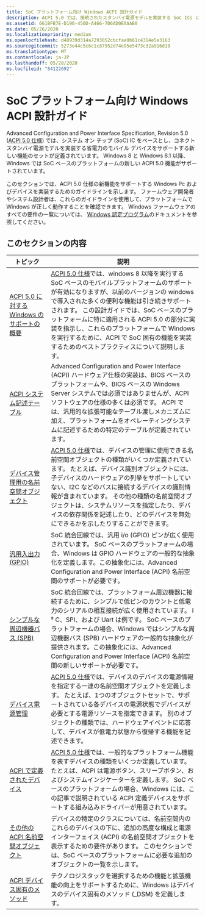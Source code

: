 ```yaml
---
title: SoC プラットフォーム向け Windows ACPI 設計ガイド
description: ACPI 5.0 では、接続されたスタンバイ電源モデルを実装する SoC ICs に基づいて、低電力のモバイルデバイスをサポートするための新機能を定義しています。
ms.assetid: 661BFB7E-D190-450D-A466-7D6AD0EAAAB0
ms.date: 05/26/2020
ms.localizationpriority: medium
ms.openlocfilehash: d48939d314a7293052cbcfaa9b61c4314e5e3163
ms.sourcegitcommit: 5273e44c5c6c1c87952d74e95e5473c32a916d10
ms.translationtype: MT
ms.contentlocale: ja-JP
ms.lasthandoff: 05/28/2020
ms.locfileid: "84122692"
---
```

# <a name="windows-acpi-design-guide-for-soc-platforms"></a>SoC プラットフォーム向け Windows ACPI 設計ガイド

Advanced Configuration and Power Interface Specification, Revision 5.0 ([ACPI 5.0 仕様](https://uefi.org/specifications)) では、システム オン チップ (SoC) IC をベースとし、コネクト スタンバイ電源モデルを実装する省電力のモバイル デバイスをサポートする新しい機能のセットが定義されています。 Windows 8 と Windows 8.1 以降、Windows では SoC ベースのプラットフォームの新しい ACPI 5.0 機能がサポートされています。

このセクションでは、ACPI 5.0 仕様の新機能をサポートする Windows Pc およびデバイスを実装するためのガイドラインを示します。 ファームウェア開発者やシステム設計者は、これらのガイドラインを使用して、プラットフォームで Windows が正しく動作することを確認できます。 Windows ファームウェアのすべての要件の一覧については、 [Windows 認定プログラム](https://docs.microsoft.com/previous-versions/windows/hardware/hck/jj124227(v=vs.85))のドキュメントを参照してください。

## <a name="in-this-section"></a>このセクションの内容

| トピック | 説明 |
| --- | --- |
| [ACPI 5.0 に対する Windows のサポートの概要](overview-of-windows-support-for-acpi-5-0.md) | [ACPI 5.0 仕様](https://uefi.org/specifications)では、windows 8 以降を実行する SoC ベースのモバイルプラットフォームのサポートが有効になりますが、以前のバージョンの windows で導入された多くの便利な機能は引き続きサポートされます。 この設計ガイドでは、SoC ベースのプラットフォームに特に適用される ACPI 5.0 の部分に実装を指示し、これらのプラットフォームで Windows を実行するために、ACPI で SoC 固有の機能を実装するためのベストプラクティスについて説明します。 |
| [ACPI システム記述テーブル](acpi-system-description-tables.md) | Advanced Configuration and Power Interface (ACPI) ハードウェア仕様の実装は、BIOS ベースのプラットフォームや、BIOS ベースの Windows Server システムでは必須ではありませんが、ACPI ソフトウェアの仕様の多くは必須です。 ACPI では、汎用的な拡張可能なテーブル渡しメカニズムに加え、プラットフォームをオペレーティングシステムに記述するための特定のテーブルが定義されています。 |
| [デバイス管理用の名前空間オブジェクト](device-management-namespace-objects.md) | [ACPI 5.0 仕様](https://uefi.org/specifications)では、デバイスの管理に使用できる名前空間オブジェクトの種類がいくつか定義されています。 たとえば、デバイス識別オブジェクトには、子デバイスのハードウェアの列挙をサポートしていない、I2C などのバスに接続するデバイスの識別情報が含まれています。 その他の種類の名前空間オブジェクトは、システムリソースを指定したり、デバイスの依存関係を記述したり、どのデバイスを無効にできるかを示したりすることができます。 |
| [汎用入出力 (GPIO)](general-purpose-i-o--gpio-.md) | SoC 統合回線では、汎用 i/o (GPIO) ピンが広く使用されています。 SoC ベースのプラットフォームの場合、Windows は GPIO ハードウェアの一般的な抽象化を定義します。この抽象化には、Advanced Configuration and Power Interface (ACPI) 名前空間のサポートが必要です。 |
| [シンプルな周辺機器バス (SPB)](simple-peripheral-bus--spb-.md) | SoC 統合回線では、プラットフォーム周辺機器に接続するために、シンプルで低ピンのカウントと低電力のシリアルの相互接続が広く使用されています。 I ² C、SPI、および Uart は例です。 SoC ベースのプラットフォームの場合、Windows ではシンプルな周辺機器バス (SPB) ハードウェアの一般的な抽象化が提供されます。この抽象化には、Advanced Configuration and Power Interface (ACPI) 名前空間の新しいサポートが必要です。 |
| [デバイス電源管理](device-power-management.md) | [ACPI 5.0 仕様](https://uefi.org/specifications)では、デバイスのデバイスの電源情報を指定する一連の名前空間オブジェクトを定義します。 たとえば、1つのオブジェクトセットで、サポートされている各デバイスの電源状態でデバイスが必要とする電源リソースを指定できます。 別のオブジェクトの種類では、ハードウェアイベントに応答して、デバイスが低電力状態から復帰する機能を記述できます。 |
| [ACPI で定義されたデバイス](acpi-defined-devices.md) | [ACPI 5.0 仕様](https://uefi.org/specifications)では、一般的なプラットフォーム機能を表すデバイスの種類をいくつか定義しています。 たとえば、ACPI は電源ボタン、スリープボタン、およびシステムインジケーターを定義します。 SoC ベースのプラットフォームの場合、Windows には、この記事で説明されている ACPI 定義デバイスをサポートする組み込みドライバーが用意されています。 |
| [その他の ACPI 名前空間オブジェクト](other-acpi-namespace-objects.md) | デバイスの特定のクラスについては、名前空間内のこれらのデバイスの下に、追加の高度な構成と電源インターフェイス (ACPI) の名前空間オブジェクトを表示するための要件があります。 このセクションでは、SoC ベースのプラットフォームに必要な追加のオブジェクトの一覧を示します。 |
| [ACPI デバイス固有のメソッド](acpi-device-specific-methods.md) | テクノロジスタックを選択するための機能と拡張機能の向上をサポートするために、Windows はデバイスのデバイス固有のメソッド (_DSM) を定義します。 |
